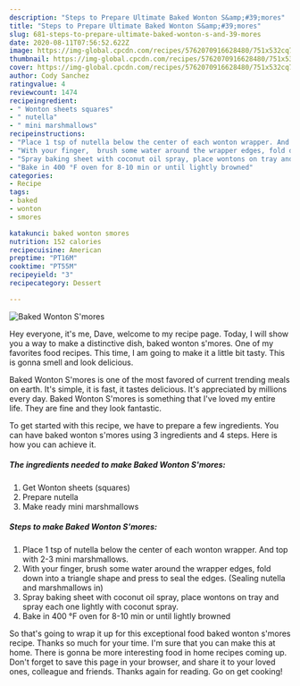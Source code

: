 ```yaml
---
description: "Steps to Prepare Ultimate Baked Wonton S&amp;#39;mores"
title: "Steps to Prepare Ultimate Baked Wonton S&amp;#39;mores"
slug: 681-steps-to-prepare-ultimate-baked-wonton-s-and-39-mores
date: 2020-08-11T07:56:52.622Z
image: https://img-global.cpcdn.com/recipes/5762070916628480/751x532cq70/baked-wonton-smores-recipe-main-photo.jpg
thumbnail: https://img-global.cpcdn.com/recipes/5762070916628480/751x532cq70/baked-wonton-smores-recipe-main-photo.jpg
cover: https://img-global.cpcdn.com/recipes/5762070916628480/751x532cq70/baked-wonton-smores-recipe-main-photo.jpg
author: Cody Sanchez
ratingvalue: 4
reviewcount: 1474
recipeingredient:
- " Wonton sheets squares"
- " nutella"
- " mini marshmallows"
recipeinstructions:
- "Place 1 tsp of nutella below the center of each wonton wrapper. And top with 2-3 mini marshmallows."
- "With your finger,  brush some water around the wrapper edges, fold down into a triangle shape and press to seal the edges. (Sealing nutella and marshmallows in)"
- "Spray baking sheet with coconut oil spray, place wontons on tray and spray each one lightly with coconut spray."
- "Bake in 400 °F oven for 8-10 min or until lightly browned"
categories:
- Recipe
tags:
- baked
- wonton
- smores

katakunci: baked wonton smores 
nutrition: 152 calories
recipecuisine: American
preptime: "PT16M"
cooktime: "PT55M"
recipeyield: "3"
recipecategory: Dessert

---
```



![Baked Wonton S&#39;mores](https://img-global.cpcdn.com/recipes/5762070916628480/751x532cq70/baked-wonton-smores-recipe-main-photo.jpg)

Hey everyone, it's me, Dave, welcome to my recipe page. Today, I will show you a way to make a distinctive dish, baked wonton s&#39;mores. One of my favorites food recipes. This time, I am going to make it a little bit tasty. This is gonna smell and look delicious.

Baked Wonton S&#39;mores is one of the most favored of current trending meals on earth. It's simple, it is fast, it tastes delicious. It's appreciated by millions every day. Baked Wonton S&#39;mores is something that I've loved my entire life. They are fine and they look fantastic.




To get started with this recipe, we have to prepare a few ingredients. You can have baked wonton s&#39;mores using 3 ingredients and 4 steps. Here is how you can achieve it.

<!--inarticleads1-->

##### The ingredients needed to make Baked Wonton S&#39;mores:

1. Get  Wonton sheets (squares)
1. Prepare  nutella
1. Make ready  mini marshmallows




<!--inarticleads2-->

##### Steps to make Baked Wonton S&#39;mores:

1. Place 1 tsp of nutella below the center of each wonton wrapper. And top with 2-3 mini marshmallows.
1. With your finger,  brush some water around the wrapper edges, fold down into a triangle shape and press to seal the edges. (Sealing nutella and marshmallows in)
1. Spray baking sheet with coconut oil spray, place wontons on tray and spray each one lightly with coconut spray.
1. Bake in 400 °F oven for 8-10 min or until lightly browned




So that's going to wrap it up for this exceptional food baked wonton s&#39;mores recipe. Thanks so much for your time. I'm sure that you can make this at home. There is gonna be more interesting food in home recipes coming up. Don't forget to save this page in your browser, and share it to your loved ones, colleague and friends. Thanks again for reading. Go on get cooking!
